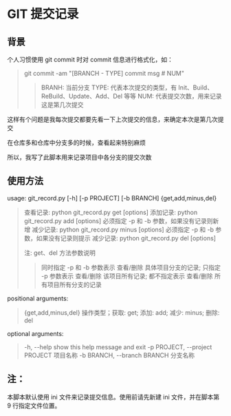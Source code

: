 # GIT 提交记录

## 背景
个人习惯使用 git commit 时对 commit 信息进行格式化，如：
> git commit -am "[BRANCH - TYPE] commit msg  # NUM"
>> BRANH: 当前分支
>> TYPE: 代表本次提交的类型，有 Init、Build、ReBuild、Update、Add、Del 等等
>> NUM: 代表提交次数，用来记录这是第几次提交
>

这样有个问题是我每次提交都要先看一下上次提交的信息，来确定本次是第几次提交

在仓库多和仓库中分支多的时候，查看起来特别麻烦

所以，我写了此脚本用来记录项目中各分支的提交次数

## 使用方法
usage: git_record.py [-h] [-p PROJECT] [-b BRANCH] {get,add,minus,del}
> 查看记录: python git_record.py get   [options]
> 添加记录: python git_record.py add   [options]  必须指定 -p 和 -b 参数，如果没有记录则新增
> 减少记录: python git_record.py minus [options]  必须指定 -p 和 -b 参数，如果没有记录则提示
> 减少记录: python git_record.py del   [options]
>
> 注: get、del 方法参数说明
>> 同时指定 -p 和 -b 参数表示 查看/删除 具体项目分支的记录;
>> 只指定 -p 参数表示 查看/删除 该项目所有记录;
>> 都不指定表示 查看/删除 所有项目所有分支的记录

positional arguments:
> {get,add,minus,del}   操作类型；获取: get; 添加: add; 减少: minus; 删除: del

optional arguments:
> -h, --help            show this help message and exit
> -p PROJECT, --project PROJECT 项目名称
> -b BRANCH, --branch BRANCH 分支名称

## 注：
本脚本默认使用 ini 文件来记录提交信息。使用前请先新建 ini 文件，并在脚本第 9 行指定文件位置。
